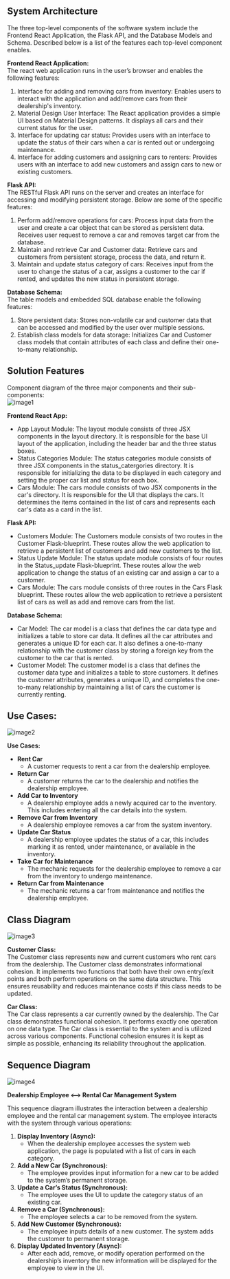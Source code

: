 ## System Architecture

The three top-level components of the software system include the Frontend React Application, the Flask API, and the Database Models and Schema. Described below is a list of the features each top-level component enables.

**Frontend React Application:**  
The react web application runs in the user’s browser and enables the following features:

1. Interface for adding and removing cars from inventory: Enables users to interact with the application and add/remove cars from their dealership's inventory.  
2. Material Design User Interface: The React application provides a simple UI based on Material Design patterns. It displays all cars and their current status for the user.   
3. Interface for updating car status: Provides users with an interface to update the status of their cars when a car is rented out or undergoing maintenance.   
4. Interface for adding customers and assigning cars to renters: Provides users with an interface to add new customers and assign cars to new or existing customers.  
     
   

**Flask API:**  
The RESTful Flask API runs on the server and creates an interface for accessing and modifying persistent storage. Below are some of the specific features:

1. Perform add/remove operations for cars: Process input data from the user and create a car object that can be stored as persistent data. Receives user request to remove a car and removes target car from the database.   
2. Maintain and retrieve Car and Customer data: Retrieve cars and customers from persistent storage, process the data, and return it.  
3. Maintain and update status category of cars: Receives input from the user to change the status of a car, assigns a customer to the car if rented, and updates the new status in persistent storage. 

**Database Schema:**  
The table models and embedded SQL database enable the following features:

1. Store persistent data: Stores non-volatile car and customer data that can be accessed and modified by the user over multiple sessions.   
2. Establish class models for data storage: Initializes Car and Customer class models that contain attributes of each class and define their one-to-many relationship.

## Solution Features

Component diagram of the three major components and their sub-components:  
![image1](https://github.com/MatteoPassalent/rental-management-system/blob/dev/report_images/diagram_1.png)

**Frontend React App:**

- App Layout Module: The layout module consists of three JSX components in the layout directory. It is responsible for the base UI layout of the application, including the header bar and the three status boxes.  
- Status Categories Module: The status categories module consists of three JSX components in the status\_catergories directory. It is responsible for initializing the data to be displayed in each category and setting the proper car list and status for each box.   
- Cars Module: The cars module consists of two JSX components in the car's directory. It is responsible for the UI that displays the cars. It determines the items contained in the list of cars and represents each car's data as a card in the list.

**Flask API:**

- Customers Module: The Customers module consists of two routes in the Customer Flask-blueprint. These routes allow the web application to retrieve a persistent list of customers and add new customers to the list.   
- Status Update Module: The status update module consists of four routes in the Status\_update Flask-blueprint. These routes allow the web application to change the status of an existing car and assign a car to a customer.   
- Cars Module: The cars module consists of three routes in the Cars Flask blueprint. These routes allow the web application to retrieve a persistent list of cars as well as add and remove cars from the list. 

**Database Schema:**

- Car Model: The car model is a class that defines the car data type and initializes a table to store car data. It defines all the car attributes and generates a unique ID for each car. It also defines a one-to-many relationship with the customer class by storing a foreign key from the customer to the car that is rented.  
- Customer Model: The customer model is a class that defines the customer data type and initializes a table to store customers. It defines the customer attributes, generates a unique ID, and completes the one-to-many relationship by maintaining a list of cars the customer is currently renting. 

## Use Cases:
![image2](https://github.com/MatteoPassalent/rental-management-system/blob/dev/report_images/diagram_2.png)

**Use Cases:**

* **Rent Car**  
  * A customer requests to rent a car from the dealership employee.  
* **Return Car**  
  * A customer returns the car to the dealership and notifies the dealership employee.  
* **Add Car to Inventory**  
  * A dealership employee adds a newly acquired car to the inventory. This includes entering all the car details into the system.   
* **Remove Car from Inventory**  
  * A dealership employee removes a car from the system inventory.  
* **Update Car Status**  
  * A dealership employee updates the status of a car, this includes marking it as rented, under maintenance, or available in the inventory.   
* **Take Car for Maintenance**  
  * The mechanic requests for the dealership employee to remove a car from the inventory to undergo maintenance.  
* **Return Car from Maintenance**  
  * The mechanic returns a car from maintenance and notifies the dealership employee.

## Class Diagram

![image3](https://github.com/MatteoPassalent/rental-management-system/blob/dev/report_images/diagram_3.png)

**Customer Class:**  
The Customer class represents new and current customers who rent cars from the dealership. The Customer class demonstrates informational cohesion. It implements two functions that both have their own entry/exit points and both perform operations on the same data structure. This ensures reusability and reduces maintenance costs if this class needs to be updated.

**Car Class:**  
The Car class represents a car currently owned by the dealership. The Car class demonstrates functional cohesion. It performs exactly one operation on one data type. The Car class is essential to the system and is utilized across various components. Functional cohesion ensures it is kept as simple as possible, enhancing its reliability throughout the application.

## Sequence Diagram

![image4](https://github.com/MatteoPassalent/rental-management-system/blob/dev/report_images/diagram_4.png)

**Dealership Employee \<--\> Rental Car Management System**

This sequence diagram illustrates the interaction between a dealership employee and the rental car management system. The employee interacts with the system through various operations:

1. **Display Inventory (Async):**  
   * When the dealership employee accesses the system web application, the page is populated with a list of cars in each category.  
2. **Add a New Car (Synchronous):**  
   * The employee provides input information for a new car to be added to the system’s permanent storage.  
3. **Update a Car’s Status (Synchronous):**  
   * The employee uses the UI to update the category status of an existing car.   
4. **Remove a Car (Synchronous):**  
   * The employee selects a car to be removed from the system.  
5. **Add New Customer (Synchronous):**  
   * The employee inputs details of a new customer. The system adds the customer to permanent storage.   
6. **Display Updated Inventory (Async):**  
   * After each add, remove, or modify operation performed on the dealership’s inventory the new information will be displayed for the employee to view in the UI. 

